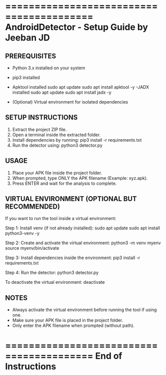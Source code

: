 =========================================
         AndroidDetector - Setup Guide
           by Jeeban JD
=========================================

PREREQUISITES
-----------------------------------------
- Python 3.x installed on your system
- pip3 installed
- Apktool installed
  sudo apt update
  sudo apt install apktool -y
-JADX installed 
  sudo apt update
  sudo apt install jadx -y


- (Optional) Virtual environment for isolated dependencies


SETUP INSTRUCTIONS
-----------------------------------------
1. Extract the project ZIP file.
2. Open a terminal inside the extracted folder.
3. Install dependencies by running:
   pip3 install -r requirements.txt
4. Run the detector using:
   python3 detector.py


USAGE
-----------------------------------------
1. Place your APK file inside the project folder.
2. When prompted, type ONLY the APK filename 
   (Example: xyz.apk).
3. Press ENTER and wait for the analysis to complete.


VIRTUAL ENVIRONMENT (OPTIONAL BUT RECOMMENDED)
-----------------------------------------
If you want to run the tool inside a virtual environment:

Step 1: Install venv (if not already installed):
   sudo apt update
   sudo apt install python3-venv -y

Step 2: Create and activate the virtual environment:
   python3 -m venv myenv
   source myenv/bin/activate

Step 3: Install dependencies inside the environment:
   pip3 install -r requirements.txt

Step 4: Run the detector:
   python3 detector.py

To deactivate the virtual environment:
   deactivate


NOTES
-----------------------------------------
- Always activate the virtual environment before running the tool if using one.
- Make sure your APK file is placed in the project folder.
- Only enter the APK filename when prompted (without path).

=========================================
            End of Instructions
=========================================
